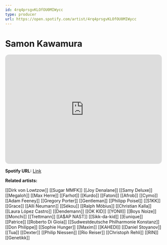 ```yaml
---
id: 4rq4prsgvKLOfOU0MIWycc
type: producer
url: https://open.spotify.com/artist/4rq4prsgvKLOfOU0MIWycc
---
```

# Samon Kawamura

<iframe style="border-radius:12px" src="https://open.spotify.com/embed/artist/4rq4prsgvKLOfOU0MIWycc" width="100%" height="352" frameBorder="0" allowfullscreen="" allow="autoplay; clipboard-write; encrypted-media; fullscreen; picture-in-picture" loading="lazy"></iframe>

**Spotify URL:** [Link](https://open.spotify.com/artist/4rq4prsgvKLOfOU0MIWycc)

**Related artists:**

[[Dirk von Lowtzow]]
[[Sugar MMFK]]
[[Joy Denalane]]
[[Samy Deluxe]]
[[Megaloh]]
[[Max Herre]]
[[Farhot]]
[[Kurdo]]
[[Fatoni]]
[[Afrob]]
[[Cymo]]
[[Adam Feeney]]
[[Gregory Porter]]
[[Gentleman]]
[[Philipp Poisel]]
[[S1KK]]
[[Grace]]
[[Alli Neumann]]
[[Sékou]]
[[Ralph Möbius]]
[[Christian Kalla]]
[[Laura López Castro]]
[[Dendemann]]
[[OK KID]]
[[YONII]]
[[Boys Noize]]
[[Monchi]]
[[Trettmann]]
[[A$AP NAST]]
[[Sikk-da-kid]]
[[Eunique]]
[[Patrice]]
[[Roberto Di Gioia]]
[[Sudwestdeutsche Philharmonie Konstanz]]
[[Don Philippe]]
[[Sophie Hunger]]
[[Maxim]]
[[KAHEDI]]
[[Daniel Stoyanov]]
[[Tua]]
[[Dexter]]
[[Philip Niessen]]
[[Rio Reiser]]
[[Christoph Rehli]]
[[RIN]]
[[Genetikk]]
